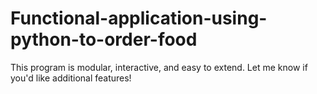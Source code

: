 # Functional-application-using-python-to-order-food
This program is modular, interactive, and easy to extend. Let me know if you'd like additional features!
